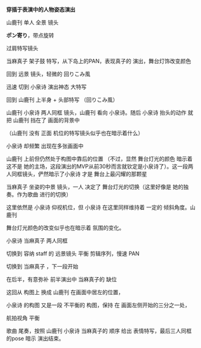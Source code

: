 **穿插于表演中的人物姿态演出**



山鹿刊 单人 全景 镜头

**ポン寄り**，带点旋转

过肩特写镜头 


当麻真子 架子鼓 特写，从下岛上的PAN，表现真子的 演出，舞台灯饰改变颜色



回到 远景 镜头，轻微的 回りこみ風

迅速 切到 小泉诗 演出神态 大特写


回到 山鹿刊 上半身 + 头部特写 （回りこみ風）


山鹿刊 小泉诗 两人同框 镜头，山鹿刊 看向 小泉诗。随后 小泉诗 抬头的动作 就把 山鹿刊 挡在了 画面的背景中



（山鹿刊 没有 正面 机位的特写镜头似乎也在暗示着什么）

小泉诗 却频繁 出现在多张画面中


山鹿刊 上前但仍然处于构图中靠后的位置 （不过，显然 舞台灯光的颜色 暗示着 这不是 她的主场，这段演出的MVP从前30秒而言就钦定是小泉诗了）。这一段两人同框镜头，俨然暗示了小泉诗 才是 舞台上最闪耀的那颗星


当麻真子 坐姿的中景 镜头，一人 决定了 舞台灯光的切换（这里好像是 她的独奏。作为歌曲 进行的切换）


这里依然是 小泉诗 仰视机位，但 小泉诗 在这里同样维持着 一定的 倾斜角度。山鹿刊




舞台灯光颜色的改变似乎也在暗示着 氛围的变化。 


小泉诗 当麻真子 两人同框 


切换到 容纳 staff 的 远景镜头 平衡 剪辑序列，慢速 PAN


切换到 当麻真子 ，下一段开始


在后半，有意弥补 前半演出中 当麻真子的 缺位




这回从 构图上 换成 山鹿刊 在画面中居左的位置，


小泉诗 的构图 又是一段 不平衡的 构图，保持 在 画面左侧开始的三分之一处，


航拍视角 平衡 


歌曲 尾奏，按照 山鹿刊 小泉诗 当麻真子的 顺序 给出 表情特写，最后三人同框 的pose 暗示 演出结束。
